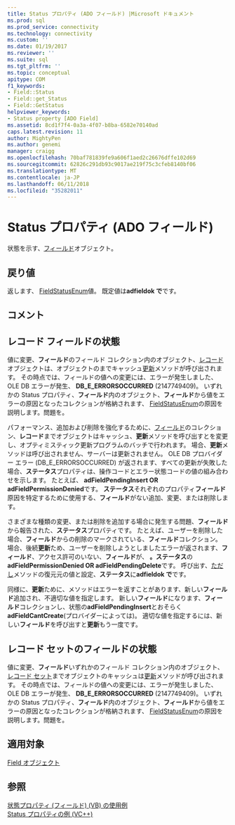 ```yaml
---
title: Status プロパティ (ADO フィールド) |Microsoft ドキュメント
ms.prod: sql
ms.prod_service: connectivity
ms.technology: connectivity
ms.custom: ''
ms.date: 01/19/2017
ms.reviewer: ''
ms.suite: sql
ms.tgt_pltfrm: ''
ms.topic: conceptual
apitype: COM
f1_keywords:
- Field::Status
- Field::get_Status
- Field::GetStatus
helpviewer_keywords:
- Status property [ADO Field]
ms.assetid: 8cd1f7f4-0a3a-4f07-b8ba-6582e70140ad
caps.latest.revision: 11
author: MightyPen
ms.author: genemi
manager: craigg
ms.openlocfilehash: 70baf781839fe9a606f1aed2c26676dffe102d69
ms.sourcegitcommit: 62826c291db93c9017ae219f75c3cfeb8140bf06
ms.translationtype: MT
ms.contentlocale: ja-JP
ms.lasthandoff: 06/11/2018
ms.locfileid: "35282011"
---
```

# <a name="status-property-ado-field"></a>Status プロパティ (ADO フィールド)
状態を示す、[フィールド](../../../ado/reference/ado-api/field-object.md)オブジェクト。  
  
## <a name="return-value"></a>戻り値  
 返します、 [FieldStatusEnum](../../../ado/reference/ado-api/fieldstatusenum.md)値。 既定値は**adfieldok で**です。  
  
## <a name="remarks"></a>コメント  
  
## <a name="record-field-status"></a>レコード フィールドの状態  
 値に変更、**フィールド**のフィールド コレクション内のオブジェクト、[レコード](../../../ado/reference/ado-api/record-object-ado.md)オブジェクトは、オブジェクトのまでキャッシュ[更新](../../../ado/reference/ado-api/update-method.md)メソッドが呼び出されます。 その時点では、フィールドの値への変更には、エラーが発生しました、OLE DB エラーが発生、 **DB_E_ERRORSOCCURRED** (2147749409)。 いずれかの Status プロパティ、**フィールド**内のオブジェクト、**フィールド**から値をエラーの原因となったコレクションが格納されます、 [FieldStatusEnum](../../../ado/reference/ado-api/fieldstatusenum.md)の原因を説明します。問題を。  
  
 パフォーマンス、追加および削除を強化するために、[フィールド](../../../ado/reference/ado-api/fields-collection-ado.md)のコレクション、**レコード**までオブジェクトはキャッシュ、**更新**メソッドを呼び出すとを変更し、オプティミスティック更新プログラムのバッチで行われます。 場合、**更新**メソッドは呼び出されません、サーバーは更新されません。 OLE DB プロバイダー エラー (DB_E_ERRORSOCCURRED) が返されます、すべての更新が失敗した場合、**ステータス**プロパティは、操作コードとエラー状態コードの値の組み合わせを示します。 たとえば、 **adFieldPendingInsert OR adFieldPermissionDenied**です。 **ステータス**それぞれのプロパティ**フィールド**原因を特定するために使用する、**フィールド**がない追加、変更、または削除します。  
  
 さまざまな種類の変更、または削除を追加する場合に発生する問題、**フィールド**から報告された、**ステータス**プロパティです。 たとえば、ユーザーを削除した場合、**フィールド**からの削除のマークされている、**フィールド**コレクション。 場合、後続**更新**ため、ユーザーを削除しようとしましたエラーが返されます、**フィールド**、アクセス許可のいない、**フィールド**が、  **。ステータス**の**adFieldPermissionDenied OR adFieldPendingDelete**です。 呼び出す、[ただし](../../../ado/reference/ado-api/cancelupdate-method-ado.md)メソッドの復元元の値と設定、**ステータス**に**adfieldok で**です。  
  
 同様に、**更新**ために、メソッドはエラーを返すことがあります、新しい**フィールド**追加され、不適切な値を指定します。 新しい**フィールド**になります、**フィールド**コレクションし、状態の**adFieldPendingInsert**とおそらく**adFieldCantCreate**(プロバイダーによっては)。 適切な値を指定するには、新しい**フィールド**を呼び出すと**更新**もう一度です。  
  
## <a name="recordset-field-status"></a>レコード セットのフィールドの状態  
 値に変更、**フィールド**いずれかのフィールド コレクション内のオブジェクト、[レコード セット](../../../ado/reference/ado-api/recordset-object-ado.md)までオブジェクトのキャッシュは[更新](../../../ado/reference/ado-api/update-method.md)メソッドが呼び出されます。 その時点では、フィールドの値への変更には、エラーが発生しました、OLE DB エラーが発生、 **DB_E_ERRORSOCCURRED** (2147749409)。 いずれかの Status プロパティ、**フィールド**内のオブジェクト、**フィールド**から値をエラーの原因となったコレクションが格納されます、 [FieldStatusEnum](../../../ado/reference/ado-api/fieldstatusenum.md)の原因を説明します。問題を。  
  
## <a name="applies-to"></a>適用対象  
 [Field オブジェクト](../../../ado/reference/ado-api/field-object.md)  
  
## <a name="see-also"></a>参照  
 [状態プロパティ (フィールド) (VB) の使用例](../../../ado/reference/ado-api/status-property-example-field-vb.md)   
 [Status プロパティの例 (VC++)](../../../ado/reference/ado-api/status-property-example-vc.md)   
